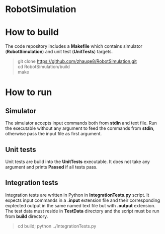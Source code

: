 # RobotSimulation

How to build
============

The code repository includes a **Makefile** which contains simulator (**RobotSimulation**) and unit test (**UnitTests**) targets.

>git clone https://github.com/zhauqe8/RobotSimulation.git  
>cd RobotSimulation/build  
>make

How to run 
==========

Simulator
---------
The simulator accepts input commands both from **stdin** and text file.
Run the executable without any argument to feed the commands from **stdin**, otherwise
pass the input file as first argument.

Unit tests
----------
Unit tests are build into the **UnitTests** executable. It does not take any argument
and prints **Passed** if all tests pass.

Integration tests
-----------------
Integration tests are written in Python in **IntegrationTests.py** script.
It expects input commands in a **.input** extension file and their corresponding exptected output
in the same named text file but with **.output** extension. The test data must reside in **TestData** directory
and the script must be run from **build** directory.

>cd build; python ../IntegrationTests.py
